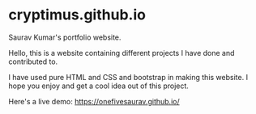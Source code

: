 # cryptimus.github.io

Saurav Kumar's portfolio website.

Hello, this is a website containing different projects I have done and contributed to.

I have used pure HTML and CSS and bootstrap in making this website. I hope you enjoy and get a cool idea out of this project.

Here's a live demo: https://onefivesaurav.github.io/
